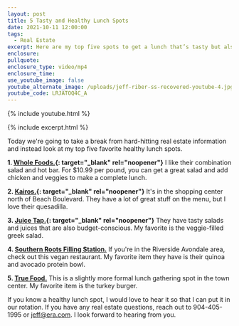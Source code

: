 ```yaml
---
layout: post
title: 5 Tasty and Healthy Lunch Spots
date: 2021-10-11 12:00:00
tags:
  - Real Estate
excerpt: Here are my top five spots to get a lunch that’s tasty but also healthy.
enclosure:
pullquote:
enclosure_type: video/mp4
enclosure_time:
use_youtube_image: false
youtube_alternate_image: /uploads/jeff-riber-ss-recovered-youtube-4.jpg
youtube_code: LRJATOQ4C_A
---
```

{% include youtube.html %}

{% include excerpt.html %}

Today we're going to take a break from hard-hitting real estate information and instead look at my top five favorite healthy lunch spots.

**1\. [Whole Foods.](https://www.wholefoodsmarket.com/stores/jacksonville){: target="_blank" rel="noopener"}** I like their combination salad and hot bar. For $10.99 per pound, you can get a great salad and add chicken and veggies to make a complete lunch.

**2\. [Kairos.](https://www.kairosjuices.com/menu#menu=lunch-and-dinner){: target="_blank" rel="noopener"}** It's in the shopping center north of Beach Boulevard. They have a lot of great stuff on the menu, but I love their quesadilla.

**3\. [Juice Tap.](https://www.juicetapjax.com/menu){: target="_blank" rel="noopener"}** They have tasty salads and juices that are also budget-conscious. My favorite is the veggie-filled greek salad.

**4\. [Southern Roots Filling Station.](https://www.grubhub.com/restaurant/southern-roots-filling-station-1275-king-st-jacksonville/1084948)** If you're in the Riverside Avondale area, check out this vegan restaurant. My favorite item they have is their quinoa and avocado protein bowl.

**5\. [True Food.](https://www.truefoodkitchen.com/menu/ )** This is a slightly more formal lunch gathering spot in the town center. My favorite item is the turkey burger.

If you know a healthy lunch spot, I would love to hear it so that I can put it in our rotation. If you have any real estate questions, reach out to 904-405-1995 or [jeff@era.com](mailto:jeff@era.com). I look forward to hearing from you.
